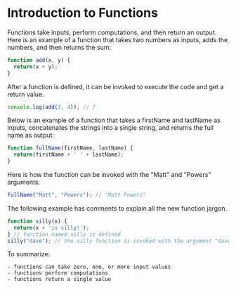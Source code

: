 # Introduction to Functions

Functions take inputs, perform computations, and then return an output.  Here is an example of a function that takes two numbers as inputs, adds the numbers, and then returns the sum:

```javascript
function add(x, y) {
  return(x + y);
}
```

After a function is defined, it can be invoked to execute the code and get a return value.

```javascript
console.log(add(3, 4)); // 7
```

Below is an example of a function that takes a firstName and lastName as inputs, concatenates the strings into a single string, and returns the full name as output:

```javascript
function fullName(firstName, lastName) {
  return(firstName + ' ' + lastName);
}
```

Here is how the function can be invoked with the "Matt" and "Powers" arguments:

```javascript
fullName("Matt", "Powers"); // "Matt Powers"
```

The following example has comments to explain all the new function jargon.

```javascript
function silly(x) {
  return(x + 'is silly!');
} // function named silly is defined
silly("dave"); // the silly function is invoked with the argument "dave"
```

To summarize:

    - functions can take zero, one, or more input values
    - functions perform computations
    - functions return a single value
